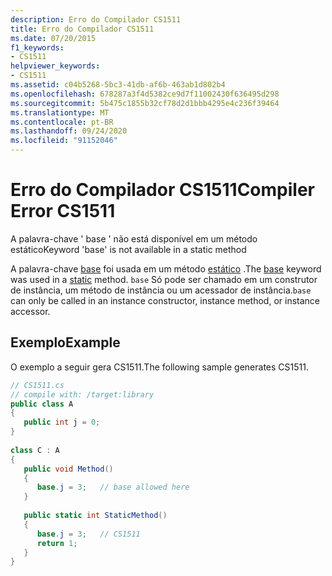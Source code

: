 ```yaml
---
description: Erro do Compilador CS1511
title: Erro do Compilador CS1511
ms.date: 07/20/2015
f1_keywords:
- CS1511
helpviewer_keywords:
- CS1511
ms.assetid: c04b5268-5bc3-41db-af6b-463ab1d802b4
ms.openlocfilehash: 678287a3f4d5382ce9d7f11002430f636495d298
ms.sourcegitcommit: 5b475c1855b32cf78d2d1bbb4295e4c236f39464
ms.translationtype: MT
ms.contentlocale: pt-BR
ms.lasthandoff: 09/24/2020
ms.locfileid: "91152046"
---
```

# <a name="compiler-error-cs1511"></a><span data-ttu-id="6a0c8-103">Erro do Compilador CS1511</span><span class="sxs-lookup"><span data-stu-id="6a0c8-103">Compiler Error CS1511</span></span>

<span data-ttu-id="6a0c8-104">A palavra-chave ' base ' não está disponível em um método estático</span><span class="sxs-lookup"><span data-stu-id="6a0c8-104">Keyword 'base' is not available in a static method</span></span>  
  
 <span data-ttu-id="6a0c8-105">A palavra-chave [base](../language-reference/keywords/base.md) foi usada em um método [estático](../language-reference/keywords/static.md) .</span><span class="sxs-lookup"><span data-stu-id="6a0c8-105">The [base](../language-reference/keywords/base.md) keyword was used in a [static](../language-reference/keywords/static.md) method.</span></span> <span data-ttu-id="6a0c8-106">`base` Só pode ser chamado em um construtor de instância, um método de instância ou um acessador de instância.</span><span class="sxs-lookup"><span data-stu-id="6a0c8-106">`base` can only be called in an instance constructor, instance method, or instance accessor.</span></span>  
  
## <a name="example"></a><span data-ttu-id="6a0c8-107">Exemplo</span><span class="sxs-lookup"><span data-stu-id="6a0c8-107">Example</span></span>  

 <span data-ttu-id="6a0c8-108">O exemplo a seguir gera CS1511.</span><span class="sxs-lookup"><span data-stu-id="6a0c8-108">The following sample generates CS1511.</span></span>  
  
```csharp  
// CS1511.cs  
// compile with: /target:library  
public class A  
{  
   public int j = 0;  
}  
  
class C : A  
{  
   public void Method()  
   {  
      base.j = 3;   // base allowed here  
   }  
  
   public static int StaticMethod()  
   {  
      base.j = 3;   // CS1511  
      return 1;  
   }  
}  
```
